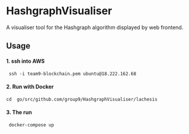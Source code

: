 # HashgraphVisualiser
A visualiser tool for the Hashgraph algorithm displayed by web frontend.

## Usage
#### 1. ssh into AWS
``` ssh -i team9-blockchain.pem ubuntu@18.222.162.68```
#### 2. Run with Docker
```cd  go/src/github.com/group9/HashgraphVisualiser/lachesis```
#### 3. The run
``` docker-compose up```
